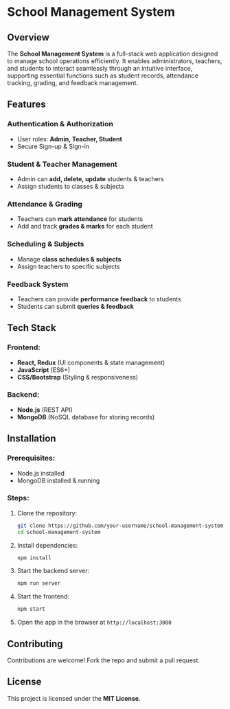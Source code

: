 # School Management System

## Overview
The **School Management System** is a full-stack web application designed to manage school operations efficiently. It enables administrators, teachers, and students to interact seamlessly through an intuitive interface, supporting essential functions such as student records, attendance tracking, grading, and feedback management.

## Features
### Authentication & Authorization
- User roles: **Admin, Teacher, Student**
- Secure Sign-up & Sign-in

### Student & Teacher Management
- Admin can **add, delete, update** students & teachers
- Assign students to classes & subjects

### Attendance & Grading
- Teachers can **mark attendance** for students
- Add and track **grades & marks** for each student

### Scheduling & Subjects
- Manage **class schedules & subjects**
- Assign teachers to specific subjects

### Feedback System
- Teachers can provide **performance feedback** to students
- Students can submit **queries & feedback**

## Tech Stack
### Frontend:
- **React, Redux** (UI components & state management)
- **JavaScript** (ES6+)
- **CSS/Bootstrap** (Styling & responsiveness)

### Backend:
- **Node.js** (REST API)
- **MongoDB** (NoSQL database for storing records)


## Installation
### Prerequisites:
- Node.js installed
- MongoDB installed & running

### Steps:
1. Clone the repository:
   ```sh
   git clone https://github.com/your-username/school-management-system.git
   cd school-management-system
   ```
2. Install dependencies:
   ```sh
   npm install
   ```
3. Start the backend server:
   ```sh
   npm run server
   ```
4. Start the frontend:
   ```sh
   npm start
   ```
5. Open the app in the browser at `http://localhost:3000`

## Contributing
Contributions are welcome! Fork the repo and submit a pull request.

## License
This project is licensed under the **MIT License**.

